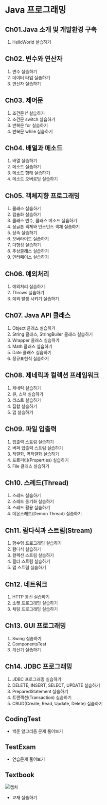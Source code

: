 # Java 프로그래밍
## Ch01.Java 소개 및 개발환경 구축
1. HelloWorld 실습하기
## Ch02. 변수와 연산자
1. 변수 실습하기
2. 데이터 타입 실습하기
3. 연산자 실습하기
## Ch03. 제어문
1. 조건문 if 실습하기
2. 조건문 switch 실습하기
3. 반복문 for 실습하기
4. 반복문 while 실습하기
## Ch04. 배열과 메소드
1. 배열 실습하기
2. 메소드 실습하기
3. 메소드 형태 실습하기
4. 메소드 오버로딩 실습하기 
## Ch05. 객체지향 프로그래밍
1. 클래스 실습하기
2. 캡슐화 실습하기
3. 클래스 변수, 클래스 메소드 실습하기
4. 싱글톤 객체와 인스턴스 객체 실습하기
5. 상속 실습하기
6. 오버라이드 실습하기
7. 다형성 실습하기
8. 추상클래스 실습하기
9. 인터페이스 실습하기
## Ch06. 예외처리
1. 예외처리 실습하기
2. Throws 실습하기
3. 예외 발생 시키기 실습하기
## Ch07. Java API 클래스
1. Object 클래스 실습하기
2. String 클래스, StringBuiler 클래스 실습하기
3. Wrapper 클래스 실습하기
4. Math 클래스 실습하기
5. Date 클래스 실습하기
6. 정규표현식 실습하기
## Ch08. 제네릭과 컬렉션 프레임워크
1. 제네릭 실습하기
2. 큐, 스택 실습하기
3. 리스트 실습하기
4. 집합 실습하기
5. 맵 실습하기
## Ch09. 파일 입출력
1. 입출력 스트림 실습하기
2. 버퍼 입출력 스트림 실습하기
3. 직렬화, 역직렬화 실습하기
4. 프로퍼티(Properties) 실습하기
5. File 클래스 실습하기
## Ch10. 스레드(Thread)
1. 스레드 실습하기
2. 스레드 동기화 실습하기
3. 스레드 활용 실습하기
4. 데몬스레드(Demon Thread) 실습하기
## Ch11. 람다식과 스트림(Stream)
1. 함수형 프로그래밍 실습하기
2. 람다식 실습하기
3. 컬렉션 스트림 실습하기
4. 필터 스트림 실습하기
5. 맵 스트림 실습하기
## Ch12. 네트워크
1. HTTP 통신 실습하기
2. 소켓 프로그래밍 실습하기
3. 채팅 프로그래밍 실습하기
## Ch13. GUI 프로그래밍
1. Swing 실습하기
2. ComponentsTest
3. 계산기 실습하기
## Ch14. JDBC 프로그래밍
1. JDBC 프로그래밍 실습하기
2. DELETE, INSERT, SELECT, UPDATE 실습하기
3. PreparedStatement 실습하기
4. 트랜잭션(Transaction) 실습하기
5. CRUD(Create, Read, Update, Delete) 실습하기
## CodingTest
- 백준 알고리즘 문제 풀어보기
## TestExam
- 연습문제 풀어보기
## Textbook
![캡처](https://github.com/sungwoo0902/Java/assets/136422113/8083544c-9550-4da7-8214-37d2ad72884f)
- 교재 실습하기
